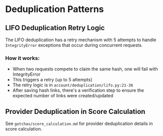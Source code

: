 # Deduplication Patterns

## LIFO Deduplication Retry Logic

The LIFO deduplication has a retry mechanism with 5 attempts to handle `IntegrityError` exceptions that occur during concurrent requests. 

### How it works:
- When two requests compete to claim the same hash, one will fail with IntegrityError
- This triggers a retry (up to 5 attempts)
- The retry logic is in `account/deduplication/lifo.py:21-36`
- After saving hash links, there's a verification step to ensure the expected number of links were created/updated

## Provider Deduplication in Score Calculation

See `gotchas/score_calculation.md` for provider deduplication details in score calculation.